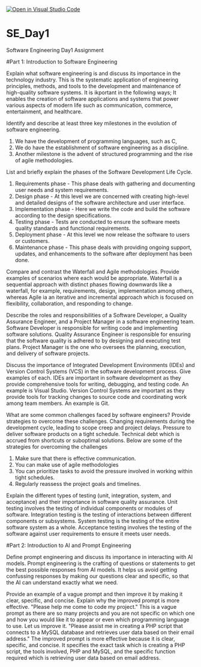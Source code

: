 [![Open in Visual Studio Code](https://classroom.github.com/assets/open-in-vscode-2e0aaae1b6195c2367325f4f02e2d04e9abb55f0b24a779b69b11b9e10269abc.svg)](https://classroom.github.com/online_ide?assignment_repo_id=15565560&assignment_repo_type=AssignmentRepo)
# SE_Day1
Software Engineering Day1 Assignment

#Part 1: Introduction to Software Engineering

Explain what software engineering is and discuss its importance in the technology industry.
This is the systematic application of engineering principles, methods, and tools to the development and maintenance of high-quality software systems. 
It is ikportant in the following ways;
It enables the creation of software applications and systems that power various aspects of modern life such as communication, commerce, entertainment, and healthcare.


Identify and describe at least three key milestones in the evolution of software engineering.
1. We have the development of programming languages, such as C, 
2. We do have the establishment of software engineering as a discipline. 
3. Another milestone is the advent of structured programming and the rise of agile methodologies.


List and briefly explain the phases of the Software Development Life Cycle.
1. Requirements phase - This phase deals with gathering and documenting user needs and system requirements.
2. Design phase - At this level we are concerned with creating high-level and detailed designs of the software architecture and user interface.
3. Implementation phase - Here we write the code and build the software according to the design specifications.
4. Testing phase - Tests are conducted to ensure the software meets quality standards and functional requirements.
5. Deployment phase - At this level we now release the software to users or customers.
6. Maintenance phase - This phase deals with providing ongoing support, updates, and enhancements to the software after deployment has been done.


Compare and contrast the Waterfall and Agile methodologies. Provide examples of scenarios where each would be appropriate.
Waterfall is a sequential approach with distinct phases flowing downwards like a waterfall, for example, requirements, design, implementation among others, whereas Agile ia an iterative and incremental approach which is focused on flexibility, collaboration, and responding to change.


Describe the roles and responsibilities of a Software Developer, a Quality Assurance Engineer, and a Project Manager in a software engineering team.
Software Developer is responsible for writing code and implementing software solutions.
Quality Assurance Engineer is responsible for ensuring that the software quality is adhered to by designing and executing test plans.
Project Manager is the one who oversees the planning, execution, and delivery of software projects.


Discuss the importance of Integrated Development Environments (IDEs) and Version Control Systems (VCS) in the software development process. Give examples of each.
IDEs are important in software development as they provide comprehensive tools for writing, debugging, and testing code. An example is Visual Studio.
Version Control Systems are important as they provide tools for tracking changes to source code and coordinating work among team members. An example is Git.


What are some common challenges faced by software engineers? Provide strategies to overcome these challenges.
Changing requirements during the development cycle, leading to scope creep and project delays.
Pressure to deliver software products on a tight schedule.
Technical debt which is accrued from shortcuts or suboptimal solutions.
Below are some of the strategies for overcoming the challenges
1. Make sure that there is effective communication.
2. You can make use of agile methodologies
3. You can prioritize tasks to avoid the pressure involved in working within tight schedules.
4. Regularly reassess the project goals and timelines.


Explain the different types of testing (unit, integration, system, and acceptance) and their importance in software quality assurance.
Unit testing involves the testing of individual components or modules of software.
Integration testing is the testing of interactions between different components or subsystems.
System testing is the testing of the entire software system as a whole.
Acceptance testing involves the testing of the software against user requirements to ensure it meets user needs.


#Part 2: Introduction to AI and Prompt Engineering


Define prompt engineering and discuss its importance in interacting with AI models.
Prompt engineering is the crafting of questions or statements to get the best possible responses from AI models. 
It helps us avoid getting confussing responses by making our questions clear and specific, so that the AI can understand exactly what we need.


Provide an example of a vague prompt and then improve it by making it clear, specific, and concise. Explain why the improved prompt is more effective.
"Please help me come to code my project." 
This is a vague prompt as there are so many projects and you are not specific on which one and how you would like it to appear or even which programming language to use. 
Let us improve it.
"Please assist me in creating a PHP script that connects to a MySQL database and retrieves user data based on their email address."
The improved prompt is more effective because it is clear, specific, and concise. It specifies the exact task which is creating a PHP script, the tools involved, PHP and MySQL, and the specific function required which is retrieving user data based on email address.
